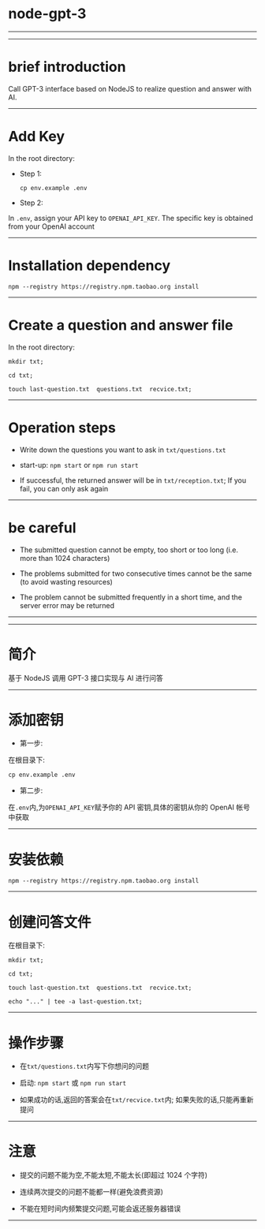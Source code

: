 # node-gpt-3

<hr>
<hr>

# brief introduction

Call GPT-3 interface based on NodeJS to realize question and answer with AI.

<hr>

# Add Key

In the root directory:

- Step 1:

  ```
  cp env.example .env
  ```

- Step 2:

In `.env`, assign your API key to `OPENAI_API_KEY`. The specific key is obtained from your OpenAI account

<hr>

# Installation dependency

```
npm --registry https://registry.npm.taobao.org install
```

<hr>

# Create a question and answer file

In the root directory:

```
mkdir txt;

cd txt;

touch last-question.txt  questions.txt  recvice.txt;

```

<hr>

# Operation steps

- Write down the questions you want to ask in `txt/questions.txt`

- start-up: `npm start` or `npm run start`

- If successful, the returned answer will be in `txt/reception.txt`; If you fail, you can only ask again

<hr>

# be careful

- The submitted question cannot be empty, too short or too long (i.e. more than 1024 characters)

- The problems submitted for two consecutive times cannot be the same (to avoid wasting resources)

- The problem cannot be submitted frequently in a short time, and the server error may be returned

<hr>
<hr>

# 简介

基于 NodeJS 调用 GPT-3 接口实现与 AI 进行问答

<hr>

# 添加密钥

- 第一步:

在根目录下:

```
cp env.example .env
```

- 第二步:

在`.env`内,为`OPENAI_API_KEY`赋予你的 API 密钥,具体的密钥从你的 OpenAI 帐号中获取

<hr>

# 安装依赖

```
npm --registry https://registry.npm.taobao.org install
```

<hr>

# 创建问答文件

在根目录下:

```
mkdir txt;

cd txt;

touch last-question.txt  questions.txt  recvice.txt;

echo "..." | tee -a last-question.txt;
```

<hr>

# 操作步骤

- 在`txt/questions.txt`内写下你想问的问题

- 启动: `npm start` 或 `npm run start`

- 如果成功的话,返回的答案会在`txt/recvice.txt`内; 如果失败的话,只能再重新提问

<hr>

# 注意

- 提交的问题不能为空,不能太短,不能太长(即超过 1024 个字符)

- 连续两次提交的问题不能都一样(避免浪费资源)

- 不能在短时间内频繁提交问题,可能会返还服务器错误

<hr>
